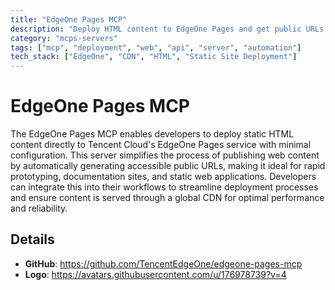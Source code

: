 ```yaml
---
title: "EdgeOne Pages MCP"
description: "Deploy HTML content to EdgeOne Pages and get public URLs instantly."
category: "mcps-servers"
tags: ["mcp", "deployment", "web", "api", "server", "automation"]
tech_stack: ["EdgeOne", "CDN", "HTML", "Static Site Deployment"]
---
```


# EdgeOne Pages MCP

The EdgeOne Pages MCP enables developers to deploy static HTML content directly to Tencent Cloud's EdgeOne Pages service with minimal configuration. This server simplifies the process of publishing web content by automatically generating accessible public URLs, making it ideal for rapid prototyping, documentation sites, and static web applications. Developers can integrate this into their workflows to streamline deployment processes and ensure content is served through a global CDN for optimal performance and reliability.

## Details

- **GitHub**: https://github.com/TencentEdgeOne/edgeone-pages-mcp
- **Logo**: https://avatars.githubusercontent.com/u/176978739?v=4
